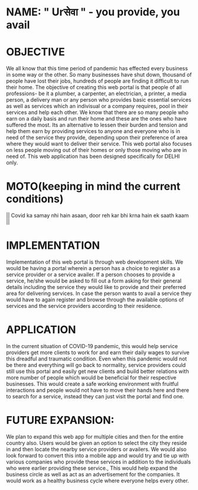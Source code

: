 
# NAME: " Urसेवा " - you provide, you avail

# OBJECTIVE
We all know that this time period of pandemic has effected every business in some way or the other. So many businesses have shut down, thousand of people have lost their jobs, hundreds of people are finding it difficult to run their home. The objective of creating this web portal is that people of all professions- be it a plumber, a carpenter, an electrician, a printer, a media person, a delivery man or any person who provides basic essential services as well as services which an indivisual or a company requires, pool in their services and help each other. We know that there are so many people who earn on a daily basis and run their home and these are the ones who have suffered the most. Its an alternative to lessen their burden and tension and help them earn by providing services to anyone and everyone who is in need of the service they provide, depending upon their preference of area where they would want to deliver their service. This web portal also focuses on less people moving out of their homes or only those moving who are in need of.
This web application has been designed specifically for DELHI only. 

# MOTO(keeping in mind the current conditions) 
|| Covid ka samay nhi hain asaan, door reh kar bhi krna hain ek saath kaam ||

# IMPLEMENTATION
Implementation of this web portal is through web development skills. We would be having a portal wherein a person has a choice to register as a service provider or a service availer. If a person chooses to provide a service, he/she would be asked to fill out a form asking for their general details including the service they would like to provide and their preferred area for delivering services. In case the person wants to avail a service they would have to again register and browse through the available options of services and the service providers according to their residence.

# APPLICATION
In the current situation of COVID-19 pandemic, this would help service providers get more clients to work for and earn their daily wages to survive this dreadful and traumatic condition. Even when this pandemic would not be there and everything will go back to normality, service providers could still use this portal and easily get new clients and build better relations with more number of people which would be beneficial for their respective businesses. This would create a safe working environment with fruitful interactions and people would not have to move their hands here and there to search for a service, instead they can just visit the portal and find one.

# FUTURE EXPANSION: 
We plan to expand this web app for multiple cities and then for the entire country also. Users would be given an option to select the city they reside in and then locate the nearby service providers or availers.
We would also look forward to convert this into a mobile app and would try and tie up with various companies who provide these services in addition to the individuals who were earlier providing these service., This would help expand the business circle as well as act as an advertisement for the companies. It would work as a healthy business cycle where everyone helps every other.
